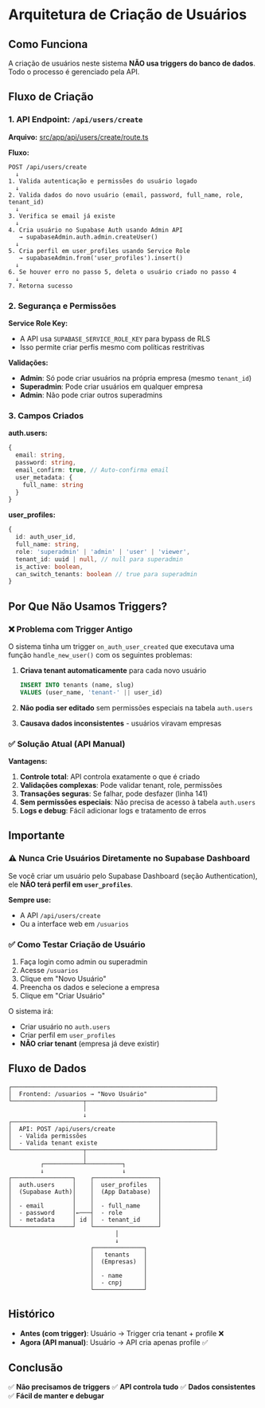 # Arquitetura de Criação de Usuários

## Como Funciona

A criação de usuários neste sistema **NÃO usa triggers do banco de dados**. Todo o processo é gerenciado pela API.

## Fluxo de Criação

### 1. API Endpoint: `/api/users/create`

**Arquivo:** [src/app/api/users/create/route.ts](src/app/api/users/create/route.ts)

**Fluxo:**

```
POST /api/users/create
  ↓
1. Valida autenticação e permissões do usuário logado
  ↓
2. Valida dados do novo usuário (email, password, full_name, role, tenant_id)
  ↓
3. Verifica se email já existe
  ↓
4. Cria usuário no Supabase Auth usando Admin API
   → supabaseAdmin.auth.admin.createUser()
  ↓
5. Cria perfil em user_profiles usando Service Role
   → supabaseAdmin.from('user_profiles').insert()
  ↓
6. Se houver erro no passo 5, deleta o usuário criado no passo 4
  ↓
7. Retorna sucesso
```

### 2. Segurança e Permissões

**Service Role Key:**
- A API usa `SUPABASE_SERVICE_ROLE_KEY` para bypass de RLS
- Isso permite criar perfis mesmo com políticas restritivas

**Validações:**
- **Admin**: Só pode criar usuários na própria empresa (mesmo `tenant_id`)
- **Superadmin**: Pode criar usuários em qualquer empresa
- **Admin**: Não pode criar outros superadmins

### 3. Campos Criados

**auth.users:**
```typescript
{
  email: string,
  password: string,
  email_confirm: true, // Auto-confirma email
  user_metadata: {
    full_name: string
  }
}
```

**user_profiles:**
```typescript
{
  id: auth_user_id,
  full_name: string,
  role: 'superadmin' | 'admin' | 'user' | 'viewer',
  tenant_id: uuid | null, // null para superadmin
  is_active: boolean,
  can_switch_tenants: boolean // true para superadmin
}
```

## Por Que Não Usamos Triggers?

### ❌ Problema com Trigger Antigo

O sistema tinha um trigger `on_auth_user_created` que executava uma função `handle_new_user()` com os seguintes problemas:

1. **Criava tenant automaticamente** para cada novo usuário
   ```sql
   INSERT INTO tenants (name, slug)
   VALUES (user_name, 'tenant-' || user_id)
   ```

2. **Não podia ser editado** sem permissões especiais na tabela `auth.users`

3. **Causava dados inconsistentes** - usuários viravam empresas

### ✅ Solução Atual (API Manual)

**Vantagens:**

1. **Controle total**: API controla exatamente o que é criado
2. **Validações complexas**: Pode validar tenant, role, permissões
3. **Transações seguras**: Se falhar, pode desfazer (linha 141)
4. **Sem permissões especiais**: Não precisa de acesso à tabela `auth.users`
5. **Logs e debug**: Fácil adicionar logs e tratamento de erros

## Importante

### ⚠️ Nunca Crie Usuários Diretamente no Supabase Dashboard

Se você criar um usuário pelo Supabase Dashboard (seção Authentication), ele **NÃO terá perfil em `user_profiles`**.

**Sempre use:**
- A API `/api/users/create`
- Ou a interface web em `/usuarios`

### ✅ Como Testar Criação de Usuário

1. Faça login como admin ou superadmin
2. Acesse `/usuarios`
3. Clique em "Novo Usuário"
4. Preencha os dados e selecione a empresa
5. Clique em "Criar Usuário"

O sistema irá:
- Criar usuário no `auth.users`
- Criar perfil em `user_profiles`
- **NÃO criar tenant** (empresa já deve existir)

## Fluxo de Dados

```
┌─────────────────────────────────────────────────────────┐
│  Frontend: /usuarios → "Novo Usuário"                   │
└────────────────────┬────────────────────────────────────┘
                     │
                     ↓
┌─────────────────────────────────────────────────────────┐
│  API: POST /api/users/create                            │
│  - Valida permissões                                    │
│  - Valida tenant existe                                 │
└────────────────────┬────────────────────────────────────┘
                     │
         ┌───────────┴──────────┐
         ↓                      ↓
┌─────────────────┐    ┌──────────────────┐
│  auth.users     │    │  user_profiles   │
│  (Supabase Auth)│    │  (App Database)  │
│                 │    │                  │
│  - email        │    │  - full_name     │
│  - password     │←───┤  - role          │
│  - metadata     │ id │  - tenant_id     │
└─────────────────┘    └──────────────────┘
                              │
                              ↓
                       ┌──────────────┐
                       │   tenants    │
                       │  (Empresas)  │
                       │              │
                       │  - name      │
                       │  - cnpj      │
                       └──────────────┘
```

## Histórico

- **Antes (com trigger)**: Usuário → Trigger cria tenant + profile ❌
- **Agora (API manual)**: Usuário → API cria apenas profile ✅

## Conclusão

✅ **Não precisamos de triggers**
✅ **API controla tudo**
✅ **Dados consistentes**
✅ **Fácil de manter e debugar**
